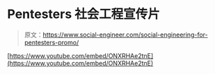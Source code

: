 # Pentesters 社会工程宣传片

> 原文：<https://www.social-engineer.com/social-engineering-for-pentesters-promo/>

[https://www.youtube.com/embed/ONXRHAe2tnE](https://www.youtube.com/embed/ONXRHAe2tnE)